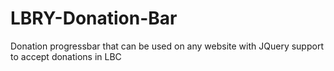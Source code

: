 # LBRY-Donation-Bar
Donation progressbar that can be used on any website with JQuery support to accept donations in LBC
